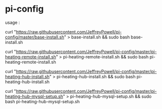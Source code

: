 # pi-config


usage : 

curl "https://raw.githubusercontent.com/JeffreyPowell/pi-config/master/base-install.sh" > base-install.sh && sudo bash base-install.sh

curl "https://raw.githubusercontent.com/JeffreyPowell/pi-config/master/pi-heating-remote-install.sh" > pi-heating-remote-install.sh && sudo bash pi-heating-remote-install.sh

curl "https://raw.githubusercontent.com/JeffreyPowell/pi-config/master/pi-heating-hub-install.sh" > pi-heating-hub-install.sh && sudo bash pi-heating-hub-install.sh

curl "https://raw.githubusercontent.com/JeffreyPowell/pi-config/master/pi-heating-hub-mysql-setup.sh" > pi-heating-hub-mysql-setup.sh && sudo bash pi-heating-hub-mysql-setup.sh
